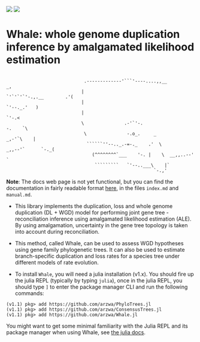 [![](https://img.shields.io/badge/docs-stable-blue.svg)](https://arzwa.github.io/Whale.jl/stable)
[![](https://img.shields.io/badge/docs-dev-blue.svg)](https://azwa.github.io/PACKAGE_NAME.jl/dev)

# Whale: whole genome duplication inference by amalgamated likelihood estimation

```

                             .-------------'```'----....,,__                        _,
                            |                               `'`'`'`'-.,.__        .'(
                            |                                             `'--._.'   )
                            |                                                   `'-.<
                            \               .-'`'-.                            -.    `\
                             \               -.o_.     _                     _,-'`\    |
                              ``````''--.._.-=-._    .'  \            _,,--'`      `-._(
                                (^^^^^^^^`___    '-. |    \  __,,..--'                 `
                                 `````````   `'--..___\    |`
                                                       `-.,'
```

**Note**: The docs web page is not yet functional, but you can find the documentation in fairly readable format [here](https://github.com/arzwa/Whale.jl/tree/master/docs/src), in the files `index.md` and `manual.md`.

- This library implements the duplication, loss and whole genome duplication (DL + WGD) model for performing joint gene tree - reconciliation inference using amalgamated likelihood estimation (ALE). By using amalgamation, uncertainty in the gene tree topology is taken into account during reconciliation.

- This method, called Whale, can be used to assess WGD hypotheses using gene family phylogenetic trees. It can also be used to estimate branch-specific duplication and loss rates for a species tree under different models of rate evolution.

- To install `Whale`, you will need a julia installation (v1.x). You should fire up the julia REPL (typically by typing `julia`), once in the julia REPL, you should type `]` to enter the package manager CLI and run the following commands:

```
(v1.1) pkg> add https://github.com/arzwa/PhyloTrees.jl
(v1.1) pkg> add https://github.com/arzwa/ConsensusTrees.jl
(v1.1) pkg> add https://github.com/arzwa/Whale.jl
```

You might want to get some minimal familiarity with the Julia REPL and its package manager when using Whale, see [the julia docs](https://docs.julialang.org/en/v1/).
